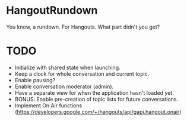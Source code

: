 HangoutRundown
==============

You know, a rundown. For Hangouts. What part didn't you get?


TODO
====
- Initialize with shared state when launching.
- Keep a clock for whole conversation and current topic.
- Enable pausing?
- Enable conversation moderator (admin).
- Have a separate view for when the application hasn't loaded yet.
- BONUS: Enable pre-creation of topic lists for future conversations.
- Implement On Air functions (https://developers.google.com/+/hangouts/api/gapi.hangout.onair)
